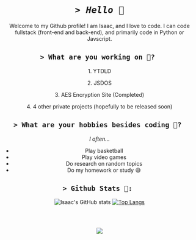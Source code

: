 <div align="center"> 

# ***```> Hello 👋```***
Welcome to my Github profile!  I am Isaac, and I love to code. I can code fullstack (front-end and back-end), and primarily code in Python or Javscript.

## ```> What are you working on 🧐? ```
  <p>1. YTDLD</p>
<p>2. JSDOS</p>
<p>3. AES Encryption Site (Completed)</p>
<p>4. 4 other private projects (hopefully to be released soon)</p>
  
## ```> What are your hobbies besides coding 👀? ```
*I often...*
- Play basketball
- Play video games
- Do research on random topics 
- Do my homework or study 😅
## ```> Github Stats 💯: ```
![Isaac's GitHub stats](https://github-readme-stats.vercel.app/api?username=isaaclk&theme=radical&show_icons=true&count_private=true)
[![Top Langs](https://github-readme-stats.vercel.app/api/top-langs/?username=isaaclk&layout=compact&theme=radical)](https://github.com/anuraghazra/github-readme-stats)
<p><img src="https://github-readme-streak-stats.herokuapp.com/?user=isaaclk&theme=radical" alt="" /></p><br>


![](https://komarev.com/ghpvc/?username=IsaacLK&style=for-the-badge)
</div>
<!---
IsaacLK/IsaacLK is a ✨ special ✨ repository because its `README.md` (this file) appears on your GitHub profile.
You can click the Preview link to take a look at your changes.
--->
